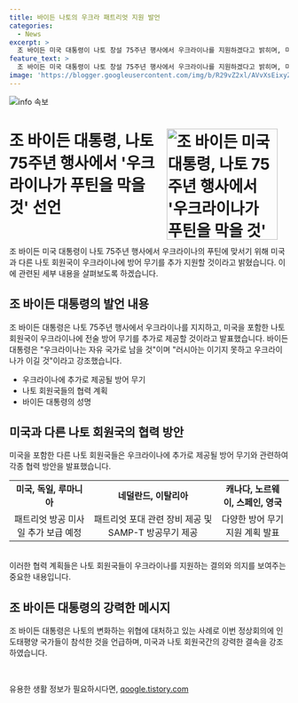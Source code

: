 ```yaml
---
title: 바이든 나토의 우크라 패트리엇 지원 발언
categories:
  - News
excerpt: >
  조 바이든 미국 대통령이 나토 창설 75주년 행사에서 우크라이나를 지원하겠다고 밝히며, 미국과 파트너들이 우크라이나에 방공무기를 추가로 제공할 계획을 발표했다. 미국을 포함한 일부 회원국들이 우크라이나에 대규모 방공무기를 지원할 예정으로, 이는 러시아의 위협에 대한 대응으로 이해돼야 한다. 또한, 바이든 대통령은 나토의 중요성을 강조하며, 미국이 나토와의 동맹을 강화하고자 한다는 메시지를 전달했다. 함께 진행되는 나토와 미국의 관계는 미래에 대한 안정성과 안전을 보장하기 위한 것이라는 점을 강조했다.
feature_text: >
  조 바이든 미국 대통령이 나토 창설 75주년 행사에서 우크라이나를 지원하겠다고 밝히며, 미국과 파트너들이 우크라이나에 방공무기를 추가로 제공할 계획을 발표했다. 미국을 포함한 일부 회원국들이 우크라이나에 대규모 방공무기를 지원할 예정으로, 이는 러시아의 위협에 대한 대응으로 이해돼야 한다. 또한, 바이든 대통령은 나토의 중요성을 강조하며, 미국이 나토와의 동맹을 강화하고자 한다는 메시지를 전달했다. 함께 진행되는 나토와 미국의 관계는 미래에 대한 안정성과 안전을 보장하기 위한 것이라는 점을 강조했다.
image: 'https://blogger.googleusercontent.com/img/b/R29vZ2xl/AVvXsEixyZcFfHzMRdzZMjFBmAUKJYCLCGyLL1o632UiGVXcaFdKo_bkvkuCioo0uUKlGfBVcT3P84aROyZIXSBEx3Aw5nCQ3pTgDom1WDC4m8eifvWiAmWEEVb4x6G_l8C0QH225ldMjyaFvpxGEBGNO37VmDTDMHGhJPq73UglMfDca1-0aw/s1600/blogspot.png'
---
```


<p><img src="https://blogger.googleusercontent.com/img/b/R29vZ2xl/AVvXsEixyZcFfHzMRdzZMjFBmAUKJYCLCGyLL1o632UiGVXcaFdKo_bkvkuCioo0uUKlGfBVcT3P84aROyZIXSBEx3Aw5nCQ3pTgDom1WDC4m8eifvWiAmWEEVb4x6G_l8C0QH225ldMjyaFvpxGEBGNO37VmDTDMHGhJPq73UglMfDca1-0aw/s1600/blogspot.png" alt="info 속보" /></p>

<h1 data-ke-size="size24"><img src="https://storage.googleapis.com/biz-upimg/2021/07/22/12622d7a39f636174d7c8d0d5d9e7c25.jpeg" alt="조 바이든 미국 대통령, 나토 75주년 행사에서 '우크라이나가 푸틴을 막을 것'" style="float:right;height:200px; margin: 0px 20px" />조 바이든 대통령, 나토 75주년 행사에서 '우크라이나가 푸틴을 막을 것' 선언</h1>

<p><br></p>

<p>조 바이든 미국 대통령이 나토 75주년 행사에서 우크라이나의 푸틴에 맞서기 위해 미국과 다른 나토 회원국이 우크라이나에 방어 무기를 추가 지원할 것이라고 밝혔습니다. 이에 관련된 세부 내용을 살펴보도록 하겠습니다.</p>

<h2 data-ke-size="size26">조 바이든 대통령의 발언 내용</h2>

<p>조 바이든 대통령은 나토 75주년 행사에서 우크라이나를 지지하고, 미국을 포함한 나토 회원국이 우크라이나에 전술 방어 무기를 추가로 제공할 것이라고 발표했습니다. 바이든 대통령은 "우크라이나는 자유 국가로 남을 것"이며 "러시아는 이기지 못하고 우크라이나가 이길 것"이라고 강조했습니다.</p>

<ul>
    <li>우크라이나에 추가로 제공될 방어 무기</li>
    <li>나토 회원국들의 협력 계획</li>
    <li>바이든 대통령의 성명</li>
</ul>

<h2 data-ke-size="size26">미국과 다른 나토 회원국의 협력 방안</h2>

<p>미국을 포함한 다른 나토 회원국들은 우크라이나에 추가로 제공될 방어 무기와 관련하여 각종 협력 방안을 발표했습니다.</p>

<table>
    <tr>
        <td style="text-align: center; height: 17px;"><b>미국, 독일, 루마니아</b></td>
        <td style="text-align: center; height: 17px;"><b>네덜란드, 이탈리아</b></td>
        <td style="text-align: center; height: 17px;"><b>캐나다, 노르웨이, 스페인, 영국</b></td>
    </tr>
    <tr>
        <td style="text-align: center; height: 17px;">패트리엇 방공 미사일 추가 보급 예정</td>
        <td style="text-align: center; height: 17px;">패트리엇 포대 관련 장비 제공 및 SAMP-T 방공무기 제공</td>
        <td style="text-align: center; height: 17px;">다양한 방어 무기 지원 계획 발표</td>
    </tr>
</table>

<p><br>
이러한 협력 계획들은 나토 회원국들이 우크라이나를 지원하는 결의와 의지를 보여주는 중요한 내용입니다.</p>

<h2 data-ke-size="size26">조 바이든 대통령의 강력한 메시지</h2>

<p>조 바이든 대통령은 나토의 변화하는 위협에 대처하고 있는 사례로 이번 정상회의에 인도태평양 국가들이 참석한 것을 언급하며, 미국과 나토 회원국간의 강력한 결속을 강조하였습니다.</p>

<p data-ke-size="size16">&nbsp;</p>
유용한 생활 정보가 필요하시다면, <a href="https://qoogle.tistory.com" rel="dofollow">qoogle.tistory.com</a>


